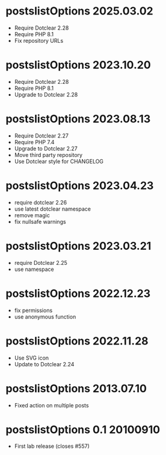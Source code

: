 postslistOptions 2025.03.02
===========================================================
* Require Dotclear 2.28
* Require PHP 8.1
* Fix repository URLs

postslistOptions 2023.10.20
===========================================================
* Require Dotclear 2.28
* Require PHP 8.1
* Upgrade to Dotclear 2.28

postslistOptions 2023.08.13
===========================================================
* Require Dotclear 2.27
* Require PHP 7.4
* Upgrade to Dotclear 2.27
* Move third party repository
* Use Dotclear style for CHANGELOG

postslistOptions 2023.04.23
===========================================================
* require dotclear 2.26
* use latest dotclear namespace
* remove magic
* fix nullsafe warnings

postslistOptions 2023.03.21
===========================================================
* require Dotclear 2.25
* use namespace

postslistOptions 2022.12.23
===========================================================
* fix permissions
* use anonymous function

postslistOptions 2022.11.28
===========================================================
 * Use SVG icon
 * Update to Dotclear 2.24

postslistOptions 2013.07.10 
===========================================================
 * Fixed action on multiple posts

postslistOptions 0.1 20100910 
===========================================================
 * First lab release (closes #557)